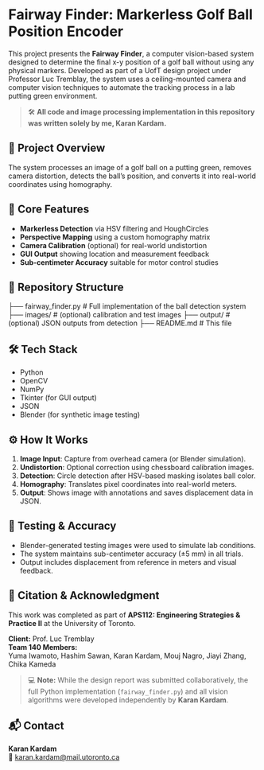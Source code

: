 # Fairway Finder: Markerless Golf Ball Position Encoder

This project presents the **Fairway Finder**, a computer vision-based system designed to determine the final x-y position of a golf ball without using any physical markers. Developed as part of a UofT design project under Professor Luc Tremblay, the system uses a ceiling-mounted camera and computer vision techniques to automate the tracking process in a lab putting green environment.

> 🛠️ **All code and image processing implementation in this repository was written solely by me, Karan Kardam.**

## 📌 Project Overview

The system processes an image of a golf ball on a putting green, removes camera distortion, detects the ball’s position, and converts it into real-world coordinates using homography.

## 🧠 Core Features

- **Markerless Detection** via HSV filtering and HoughCircles
- **Perspective Mapping** using a custom homography matrix
- **Camera Calibration** (optional) for real-world undistortion
- **GUI Output** showing location and measurement feedback
- **Sub-centimeter Accuracy** suitable for motor control studies

## 📂 Repository Structure

├── fairway_finder.py # Full implementation of the ball detection system 
├── images/ # (optional) calibration and test images
├── output/ # (optional) JSON outputs from detection
├── README.md # This file


## 🛠️ Tech Stack

- Python
- OpenCV
- NumPy
- Tkinter (for GUI output)
- JSON
- Blender (for synthetic image testing)

## ⚙️ How It Works

1. **Image Input**: Capture from overhead camera (or Blender simulation).
2. **Undistortion**: Optional correction using chessboard calibration images.
3. **Detection**: Circle detection after HSV-based masking isolates ball color.
4. **Homography**: Translates pixel coordinates into real-world meters.
5. **Output**: Shows image with annotations and saves displacement data in JSON.

## 🧪 Testing & Accuracy

- Blender-generated testing images were used to simulate lab conditions.
- The system maintains sub-centimeter accuracy (±5 mm) in all trials.
- Output includes displacement from reference in meters and visual feedback.

## 📄 Citation & Acknowledgment

This work was completed as part of **APS112: Engineering Strategies & Practice II** at the University of Toronto.

**Client:** Prof. Luc Tremblay  
**Team 140 Members:**  
Yuma Iwamoto, Hashim Sawan, Karan Kardam, Mouj Nagro, Jiayi Zhang, Chika Kameda

> 💻 **Note:** While the design report was submitted collaboratively, the full Python implementation (`fairway_finder.py`) and all vision algorithms were developed independently by **Karan Kardam**.

## 📬 Contact

**Karan Kardam**  
📧 karan.kardam@mail.utoronto.ca

